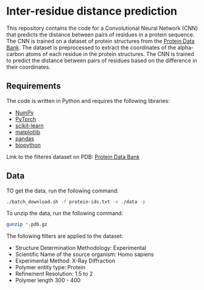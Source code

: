 # Inter-residue distance prediction

This repository contains the code for a Convolutional Neural Network (CNN) that predicts the distance between pairs of residues in a protein sequence. The CNN is trained on a dataset of protein structures from the [Protein Data Bank](https://www.rcsb.org/). The dataset is preprocessed to extract the coordinates of the alpha-carbon atoms of each residue in the protein structures. The CNN is trained to predict the distance between pairs of residues based on the difference in their coordinates.

## Requirements

The code is written in Python and requires the following libraries:

- [NumPy](https://numpy.org/)
- [PyTorch](https://pytorch.org/)
- [scikit-learn](https://scikit-learn.org/)
- [matplotlib](https://matplotlib.org/)
- [pandas](https://pandas.pydata.org/)
- [biopython](https://biopython.org/)

Link to the filteres dataset on PDB: [Protein Data Bank](https://www.rcsb.org/search?request=%7B%22query%22%3A%7B%22type%22%3A%22group%22%2C%22logical_operator%22%3A%22and%22%2C%22nodes%22%3A%5B%7B%22type%22%3A%22group%22%2C%22logical_operator%22%3A%22and%22%2C%22nodes%22%3A%5B%7B%22type%22%3A%22group%22%2C%22nodes%22%3A%5B%7B%22type%22%3A%22terminal%22%2C%22service%22%3A%22text%22%2C%22parameters%22%3A%7B%22attribute%22%3A%22exptl.method%22%2C%22operator%22%3A%22exact_match%22%2C%22negation%22%3Afalse%2C%22value%22%3A%22X-RAY%20DIFFRACTION%22%7D%7D%5D%2C%22logical_operator%22%3A%22and%22%7D%2C%7B%22type%22%3A%22group%22%2C%22nodes%22%3A%5B%7B%22type%22%3A%22group%22%2C%22nodes%22%3A%5B%7B%22type%22%3A%22terminal%22%2C%22service%22%3A%22text%22%2C%22parameters%22%3A%7B%22attribute%22%3A%22rcsb_entry_info.structure_determination_methodology%22%2C%22value%22%3A%22experimental%22%2C%22operator%22%3A%22exact_match%22%7D%7D%5D%2C%22logical_operator%22%3A%22or%22%2C%22label%22%3A%22rcsb_entry_info.structure_determination_methodology%22%7D%2C%7B%22type%22%3A%22group%22%2C%22nodes%22%3A%5B%7B%22type%22%3A%22terminal%22%2C%22service%22%3A%22text%22%2C%22parameters%22%3A%7B%22attribute%22%3A%22rcsb_entity_source_organism.ncbi_scientific_name%22%2C%22value%22%3A%22Homo%20sapiens%22%2C%22operator%22%3A%22exact_match%22%7D%7D%5D%2C%22logical_operator%22%3A%22or%22%2C%22label%22%3A%22rcsb_entity_source_organism.ncbi_scientific_name%22%7D%2C%7B%22type%22%3A%22group%22%2C%22nodes%22%3A%5B%7B%22type%22%3A%22terminal%22%2C%22service%22%3A%22text%22%2C%22parameters%22%3A%7B%22attribute%22%3A%22exptl.method%22%2C%22value%22%3A%22X-RAY%20DIFFRACTION%22%2C%22operator%22%3A%22exact_match%22%7D%7D%5D%2C%22logical_operator%22%3A%22or%22%2C%22label%22%3A%22exptl.method%22%7D%2C%7B%22type%22%3A%22group%22%2C%22nodes%22%3A%5B%7B%22type%22%3A%22terminal%22%2C%22service%22%3A%22text%22%2C%22parameters%22%3A%7B%22attribute%22%3A%22entity_poly.rcsb_entity_polymer_type%22%2C%22value%22%3A%22Protein%22%2C%22operator%22%3A%22exact_match%22%7D%7D%5D%2C%22logical_operator%22%3A%22or%22%2C%22label%22%3A%22entity_poly.rcsb_entity_polymer_type%22%7D%2C%7B%22type%22%3A%22group%22%2C%22nodes%22%3A%5B%7B%22type%22%3A%22terminal%22%2C%22service%22%3A%22text%22%2C%22parameters%22%3A%7B%22attribute%22%3A%22rcsb_entry_info.resolution_combined%22%2C%22value%22%3A%7B%22from%22%3A1.5%2C%22to%22%3A2%2C%22include_lower%22%3Atrue%2C%22include_upper%22%3Afalse%7D%2C%22operator%22%3A%22range%22%7D%7D%5D%2C%22logical_operator%22%3A%22or%22%2C%22label%22%3A%22rcsb_entry_info.resolution_combined%22%7D%2C%7B%22type%22%3A%22terminal%22%2C%22service%22%3A%22text%22%2C%22parameters%22%3A%7B%22attribute%22%3A%22entity_poly.rcsb_sample_sequence_length%22%2C%22operator%22%3A%22range%22%2C%22negation%22%3Afalse%2C%22value%22%3A%7B%22from%22%3A300%2C%22to%22%3A400%2C%22include_lower%22%3Atrue%2C%22include_upper%22%3Afalse%7D%7D%7D%5D%2C%22logical_operator%22%3A%22and%22%7D%5D%2C%22label%22%3A%22text%22%7D%5D%7D%2C%22return_type%22%3A%22entry%22%2C%22request_options%22%3A%7B%22paginate%22%3A%7B%22start%22%3A0%2C%22rows%22%3A25%7D%2C%22results_content_type%22%3A%5B%22experimental%22%5D%2C%22sort%22%3A%5B%7B%22sort_by%22%3A%22score%22%2C%22direction%22%3A%22desc%22%7D%5D%2C%22scoring_strategy%22%3A%22combined%22%7D%2C%22request_info%22%3A%7B%22query_id%22%3A%22b1a4ae96163c794d5f10e913accf3d34%22%7D%7D)

## Data

TO get the data, run the following command:

```bash
./batch_download.sh -f protein-ids.txt -o ./data -p
```

To unzip the data, run the following command:

```bash
gunzip *.pdb.gz
```

The following filters are applied to the dataset:

- Structure Determination Methodology: Experimental
- Scientific Name of the source organism: Homo sapiens
- Experimental Method: X-Ray Diffraction
- Polymer entity type: Protein
- Refinement Resolution: 1.5 to 2
- Polymer length 300 - 400
